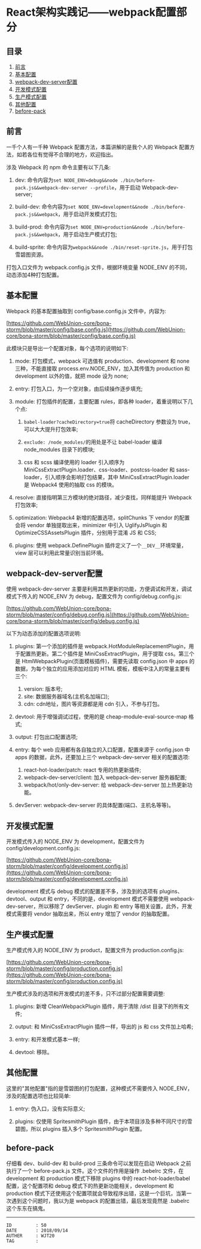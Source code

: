 
# React架构实践记——webpack配置部分 #

## 目录 ##

1. [前言](#href1)
2. [基本配置](#href2)
3. [webpack-dev-server配置](#href3)
4. [开发模式配置](#href4)
5. [生产模式配置](#href5)
6. [其他配置](#href6)
7. [before-pack](#href7)

## <a name="href1">前言</a> ##

一千个人有一千种 Webpack 配置方法，本篇讲解的是我个人的 Webpack 配置方法，如若各位有觉得不合理的地方，欢迎指出。

涉及 Webpack 的 npm 命令主要有以下几条:

1. dev: 命令内容为`set NODE_ENV=debug&&node ./bin/before-pack.js&&webpack-dev-server --profile`，用于启动 Webpack-dev-server;

2. build-dev: 命令内容为`set NODE_ENV=development&&node ./bin/before-pack.js&&webpack`，用于启动开发模式打包;

3. build-prod: 命令内容为`set NODE_ENV=production&&node ./bin/before-pack.js&&webpack`，用于启动生产模式打包;

4. build-sprite: 命令内容为`webpack&&node ./bin/reset-sprite.js`，用于打包雪碧图资源。

打包入口文件为 webpack.config.js 文件，根据环境变量 NODE_ENV 的不同，动态添加4种打包配置。

## <a name="href2">基本配置</a> ##

Webpack 的基本配置抽取到 config/base.config.js 文件中，内容为:

[https://github.com/WebUnion-core/bona-storm/blob/master/config/base.config.js](https://github.com/WebUnion-core/bona-storm/blob/master/config/base.config.js)

此模块只是导出一个配置对象，每个选项的说明如下:

1. mode: 打包模式，webpack 可选值有 production、development 和 none 三种，不能直接取 process.env.NODE_ENV，加入其传值为 production 和 development 以外的值，就把 mode 设为 none;

2. entry: 打包入口，为一个空对象，由后续操作逐步填充;

3. module: 打包插件的配置，主要配置 rules，即各种 loader，着重说明以下几个点:

    1. `babel-loader?cacheDirectory=true`将 cacheDirectory 参数设为 true，可以大大提升打包效率;

    2. `exclude: /node_modules/`的用处是不让 babel-loader 编译 node_modules 目录下的模块;

    3. css 和 scss 编译使用的 loader 引入顺序为 MiniCssExtractPlugin.loader、css-loader、postcss-loader 和 sass-loader，引入顺序会影响打包结果，其中 MiniCssExtractPlugin.loader 是 Webpack4 使用的抽取 css 的模块。

4. resolve: 直接指明第三方模块的绝对路径，减少查找，同样能提升 Webpack 打包效率;

5. optimization: Webpack4 新增的配置选项，splitChunks 下 vendor 的配置会将 vendor 单独提取出来，minimizer 中引入 UglifyJsPlugin 和 OptimizeCSSAssetsPlugin 插件，分别用于混淆 JS 和 CSS;

6. plugins: 使用 webpack.DefinePlugin 插件定义了一个`__DEV__`环境常量，view 层可以利用此常量识别当前环境。

## <a name="href3">webpack-dev-server配置</a> ##

使用 webpack-dev-server 主要是利用其热更新的功能，方便调试和开发，调试模式下传入的 NODE_ENV 为 debug，配置文件为 config/debug.config.js:

[https://github.com/WebUnion-core/bona-storm/blob/master/config/debug.config.js](https://github.com/WebUnion-core/bona-storm/blob/master/config/debug.config.js)

以下为动态添加的配置选项说明:

1. plugins: 第一个添加的插件是 webpack.HotModuleReplacementPlugin，用于配置热更新。第二个插件是 MiniCssExtractPlugin，用于提取 css。第三个是 HtmlWebpackPlugin(页面模板插件)，需要先读取 config.json 中 apps 的数据，为每个独立的应用添加对应的 HTML 模板，模板中注入的常量主要有三个:

    1. version: 版本号;
    2. site: 数据服务器域名(主机名加端口);
    3. cdn: cdn地址，图片等资源都是用 cdn 引入，不参与打包。

2. devtool: 用于增强调试过程，使用的是 cheap-module-eval-source-map 格式;

3. output: 打包出口配置选项;

4. entry: 每个 web 应用都有各自独立的入口配置，配置来源于 config.json 中 apps 的数据，此外，还要加上三个 webpack-dev-server 相关的配置选项:

    1. react-hot-loader/patch: react 专用的热更新插件;
    2. webpack-dev-server/client: 加入 webpack-dev-server 服务器配置;
    3. webpack/hot/only-dev-server: 给 webpack-dev-server 加上热更新功能。

5. devServer: webpack-dev-server 的具体配置(端口、主机名等等)。

## <a name="href4">开发模式配置</a> ##

开发模式传入的 NODE_ENV 为 development，配置文件为 config/development.config.js:

[https://github.com/WebUnion-core/bona-storm/blob/master/config/development.config.js](https://github.com/WebUnion-core/bona-storm/blob/master/config/development.config.js)

development 模式与 debug 模式的配置差不多，涉及到的选项有 plugins、devtool、output 和 entry，不同的是，development 模式不需要使用 webpack-dev-server，所以移除了 devServer、plugin 和 entry 等相关设置，此外，开发模式需要将 vendor 抽取出来，所以 entry 增加了 vendor 的抽取配置。

## <a name="href5">生产模式配置</a> ##

生产模式传入的 NODE_ENV 为 product，配置文件为 production.config.js:

[https://github.com/WebUnion-core/bona-storm/blob/master/config/production.config.js](https://github.com/WebUnion-core/bona-storm/blob/master/config/production.config.js)

生产模式涉及的选项和开发模式的差不多，只不过部分配置需要调整:

1. plugins: 新增 CleanWebpackPlugin 插件，用于清除 /dist 目录下的所有文件;

2. output: 和 MiniCssExtractPlugin 插件一样，导出的 js 和 css 文件加上哈希;

3. entry: 和开发模式基本一样;

4. devtool: 移除。

## <a name="href6">其他配置</a> ##

这里的"其他配置"指的是雪碧图的打包配置，这种模式不需要传入 NODE_ENV，涉及的配置选项也比较简单:

1. entry: 伪入口，没有实际意义;

2. plugins: 仅使用 SpritesmithPlugin 插件，由于本项目涉及多种不同尺寸的雪碧图，所以 plugins 插入多个 SpritesmithPlugin 配置。

## <a name="href7">before-pack</a> ##

仔细看 dev、build-dev 和 build-prod 三条命令可以发现在启动 Webpack 之前执行了一个 before-pack.js 文件。这个文件的作用是操作 .bebelrc 文件，在 development 和 production 模式下移除 plugins 中的 react-hot-loader/babel 配置，这个配置项和 debug 模式下的热更新功能相关，development 和 production 模式下还使用这个配置项就会导致程序出错，这是一个巨坑，当第一次遇到这个问题时，我以为是 webpack 的配置出错，最后发现竟然是 .babelrc 这个东东在搞鬼。

---

```
ID         : 50
DATE       : 2018/09/14
AUTHER     : WJT20
TAG        : 
```
